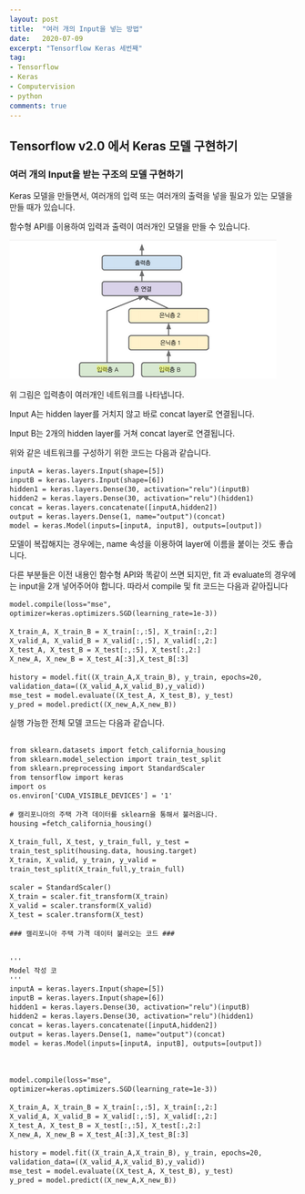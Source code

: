 ```yaml
---
layout: post
title:  "여러 개의 Input을 넣는 방법"
date:   2020-07-09
excerpt: "Tensorflow Keras 세번째"
tag:
- Tensorflow 
- Keras
- Computervision
- python
comments: true
---
```


## Tensorflow v2.0 에서 Keras 모델 구현하기

### 여러 개의 Input을 받는 구조의 모델 구현하기

Keras 모델을 만들면서, 여러개의 입력 또는 여러개의 출력을 넣을 필요가 있는 모델을 만들 때가 있습니다.

함수형 API를 이용하여 입력과 출력이 여러개인 모델을 만들 수 있습니다.


![multi_input](/assets/img/multi_input_structure.png)

위 그림은 입력층이 여러개인 네트워크를 나타냅니다.

Input A는 hidden layer를 거치지 않고 바로 concat layer로 연결됩니다.

Input B는 2개의 hidden layer를 거쳐 concat layer로 연결됩니다. 

위와 같은 네트워크를 구성하기 위한 코드는 다음과 같습니다.

```ㄴ
inputA = keras.layers.Input(shape=[5])
inputB = keras.layers.Input(shape=[6])
hidden1 = keras.layers.Dense(30, activation="relu")(inputB)
hidden2 = keras.layers.Dense(30, activation="relu")(hidden1)
concat = keras.layers.concatenate([inputA,hidden2])
output = keras.layers.Dense(1, name="output")(concat)
model = keras.Model(inputs=[inputA, inputB], outputs=[output])
```

모델이 복잡해지는 경우에는, name 속성을 이용하여 layer에 이름을 붙이는 것도 좋습니다.

다른 부분들은 이전 내용인 함수형 API와 똑같이 쓰면 되지만, fit 과 evaluate의 경우에는 input을 2개 넣어주어야 합니다. 따라서 compile 및 fit 코드는 다음과 같아집니다

```
model.compile(loss="mse", optimizer=keras.optimizers.SGD(learning_rate=1e-3))

X_train_A, X_train_B = X_train[:,:5], X_train[:,2:]
X_valid_A, X_valid_B = X_valid[:,:5], X_valid[:,2:]
X_test_A, X_test_B = X_test[:,:5], X_test[:,2:]
X_new_A, X_new_B = X_test_A[:3],X_test_B[:3]

history = model.fit((X_train_A,X_train_B), y_train, epochs=20, validation_data=((X_valid_A,X_valid_B),y_valid))
mse_test = model.evaluate((X_test_A, X_test_B), y_test)
y_pred = model.predict((X_new_A,X_new_B))
```

실행 가능한 전체 모델 코드는 다음과 같습니다.

```

from sklearn.datasets import fetch_california_housing
from sklearn.model_selection import train_test_split
from sklearn.preprocessing import StandardScaler
from tensorflow import keras
import os
os.environ['CUDA_VISIBLE_DEVICES'] = '1'

# 캘리포니아의 주택 가격 데이터를 sklearn을 통해서 불러옵니다.
housing =fetch_california_housing()

X_train_full, X_test, y_train_full, y_test = train_test_split(housing.data, housing.target)
X_train, X_valid, y_train, y_valid = train_test_split(X_train_full,y_train_full)

scaler = StandardScaler()
X_train = scaler.fit_transform(X_train)
X_valid = scaler.transform(X_valid)
X_test = scaler.transform(X_test)

### 캘리포니아 주택 가격 데이터 불러오는 코드 ###


'''
Model 작성 코
'''
inputA = keras.layers.Input(shape=[5])
inputB = keras.layers.Input(shape=[6])
hidden1 = keras.layers.Dense(30, activation="relu")(inputB)
hidden2 = keras.layers.Dense(30, activation="relu")(hidden1)
concat = keras.layers.concatenate([inputA,hidden2])
output = keras.layers.Dense(1, name="output")(concat)
model = keras.Model(inputs=[inputA, inputB], outputs=[output])



model.compile(loss="mse", optimizer=keras.optimizers.SGD(learning_rate=1e-3))

X_train_A, X_train_B = X_train[:,:5], X_train[:,2:]
X_valid_A, X_valid_B = X_valid[:,:5], X_valid[:,2:]
X_test_A, X_test_B = X_test[:,:5], X_test[:,2:]
X_new_A, X_new_B = X_test_A[:3],X_test_B[:3]

history = model.fit((X_train_A,X_train_B), y_train, epochs=20, validation_data=((X_valid_A,X_valid_B),y_valid))
mse_test = model.evaluate((X_test_A, X_test_B), y_test)
y_pred = model.predict((X_new_A,X_new_B))
```
